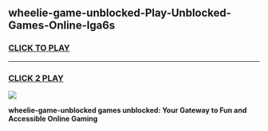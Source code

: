 
## wheelie-game-unblocked-Play-Unblocked-Games-Online-lga6s
<h3>
<a href="https://premium76.site?title=wheelie-game-unblocked&ref=25A">CLICK TO PLAY</a></h3>
<hr>

<h3>
<a href="https://premium76.site?title=wheelie-game-unblocked&ref=25A">CLICK 2 PLAY</a>
  
</h3>

<a href="https://premium76.site?title=wheelie-game-unblocked&ref=25A"><img src="https://clearcache.store/games.png"></a>


**wheelie-game-unblocked games unblocked: Your Gateway to Fun and Accessible Online Gaming**
